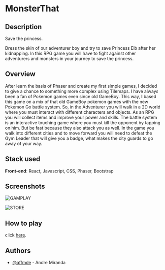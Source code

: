 
# MonsterThat

## Description

Save the princess.

Dress the skin of our adventurer boy and try to save Princess Elb after her kidnapping. In this RPG game you will have to fight against other adventurers and monsters in your journey to save the princess.

## Overview

After learn the basis of Phaser and create my first simple games, I decided to give a chance to something more complex using Tilemaps. I have always been a fan of Pokemon games even since old GameBoy. This way, I based this game on a mix of that old GameBoy pokemon games with the new Pokemon Go battle system. So, in the Adventurer you will walk in a 2D world where you must interact with different characters and objects. As an RPG you will collect items and improve your power and skills. The battle system is an interactive touching game where you must kill the opponent by tapping on him. But be fast because they also attack you as well. In the game you walk into different cities and to move forward you will need to defeat the Gym Leader that will give you a badge, what makes the city guards to go away of your way.

## Stack used

**Front-end:** React, Javascript, CSS, Phaser, Bootstrap

## Screenshots

![GAMPLAY](https://andreffmiranda.com/static/media/theAdventurer1.4a846831a067b6a7c257.png)

![STORE](https://andreffmiranda.com/static/media/theAdventurer3.0852a7bd4f103ce3bc00.png)

## How to play

click [here](https://affmde.github.io/monsterThat/).

## Authors

- [@affmde](https://www.github.com/affmde) - Andre Miranda
